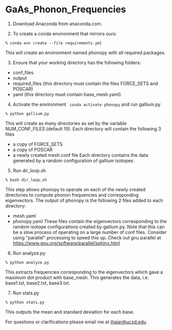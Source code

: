 # GaAs_Phonon_Frequencies
1. Download Anaconda from anaconda.com.



2. To create a conda environment that mirrors ours:
```
% conda env create --file requirements.yml
```
This will create an environment named phonopy with all required packages.



3. Ensure that your working directory has the following folders:
- conf_files
- output
- required_files (this directory must contain the files FORCE_SETS and POSCAR)
- yaml (this directory must contain base_mesh.yaml)



4. Activate the environment ` conda activate phonopy` and run gallium.py
```
% python gallium.py
```
This will create as many directories as set by the variable NUM_CONF_FILES (default 10).
Each directory will contain the following 3 files
- a copy of FORCE_SETS
- a copy of POSCAR
- a newly created mesh.conf file
Each directory contains the data generated by a random configuration of gallium isotopes.



5. Run dir_loop.sh
```
% bash dir_loop.sh
```
This step allows phonopy to operate on each of the newly created directories to compute phonon frequencies and corresponding eigenvectors.
The output of phonopy is the following 2 files added to each directory:
- mesh.yaml
- phonopy.yaml
These files contain the eigenvectors corresponding to the random isotope configurations created by gallium.py.
Note that this can be a slow process of operating on a large number of conf files.
Consider using "parallel" processing to speed this up.
Check out gnu parallel at https://www.gnu.org/software/parallel/sphinx.html



6. Run analyze.py
```
% python analyze.py
```
This extracts frequencies corresponding to the eigenvectors which gave a maximum dot product with base_mesh.
This generates the data, i.e. base1.txt, base2.txt, base3.txt.



7. Run stats.py
```
% python stats.py
```
This outputs the mean and standard deviation for each base.


For questions or clarifications please email me at ihajar@ucsd.edu.
